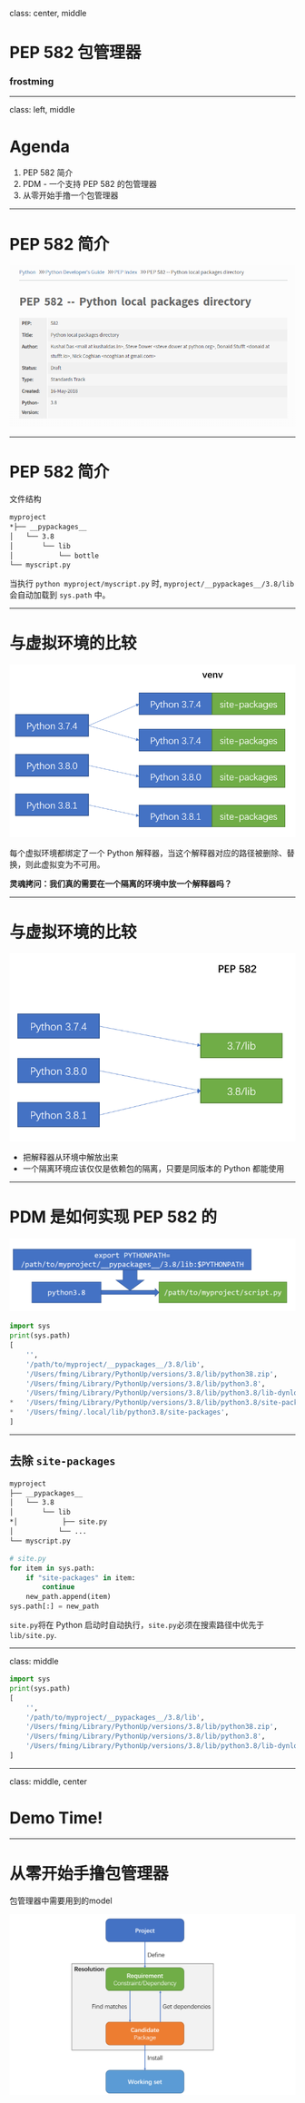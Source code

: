 class: center, middle

# PEP 582 包管理器

<h3 class="fa fa-github"> frostming</h3>

---
class: left, middle

# Agenda

1. PEP 582 简介
2. PDM - 一个支持 PEP 582 的包管理器
3. 从零开始手撸一个包管理器

---

# PEP 582 简介

![](assets/images/pep582.png)

---

# PEP 582 简介

文件结构

```bash
myproject
*├── __pypackages__
│   └── 3.8
│       └── lib
│           └── bottle
└── myscript.py
```

当执行 `python myproject/myscript.py` 时, `myproject/__pypackages__/3.8/lib` 会自动加载到 `sys.path` 中。

---
# 与虚拟环境的比较

![](assets/images/venv-structure.png)

每个虚拟环境都绑定了一个 Python 解释器，当这个解释器对应的路径被删除、替换，则此虚拟变为不可用。

**灵魂拷问：我们真的需要在一个隔离的环境中放一个解释器吗？**

---
# 与虚拟环境的比较

![](assets/images/pep582-structure.png)

* 把解释器从环境中解放出来
* 一个隔离环境应该仅仅是依赖包的隔离，只要是同版本的 Python 都能使用

---
# PDM 是如何实现 PEP 582 的

![](assets/images/inject-pythonpath.png)

```python
import sys
print(sys.path)
[
    '',
    '/path/to/myproject/__pypackages__/3.8/lib',
    '/Users/fming/Library/PythonUp/versions/3.8/lib/python38.zip',
    '/Users/fming/Library/PythonUp/versions/3.8/lib/python3.8',
    '/Users/fming/Library/PythonUp/versions/3.8/lib/python3.8/lib-dynload',
*   '/Users/fming/Library/PythonUp/versions/3.8/lib/python3.8/site-packages',
*   '/Users/fming/.local/lib/python3.8/site-packages',
]
```
---
## 去除 `site-packages`

```bash
myproject
├── __pypackages__
│   └── 3.8
│       └── lib
*│           ├── site.py
│           └── ...
└── myscript.py
```
```python
# site.py
for item in sys.path:
    if "site-packages" in item:
        continue
    new_path.append(item)
sys.path[:] = new_path
```
`site.py`将在 Python 启动时自动执行，`site.py`必须在搜索路径中优先于`lib/site.py`.

---
class: middle

```python
import sys
print(sys.path)
[
    '',
    '/path/to/myproject/__pypackages__/3.8/lib',
    '/Users/fming/Library/PythonUp/versions/3.8/lib/python38.zip',
    '/Users/fming/Library/PythonUp/versions/3.8/lib/python3.8',
    '/Users/fming/Library/PythonUp/versions/3.8/lib/python3.8/lib-dynload',
]
```

---
class: middle, center

# Demo Time!
---
# 从零开始手撸包管理器

包管理器中需要用到的model

![](assets/images/pm-models.png)
